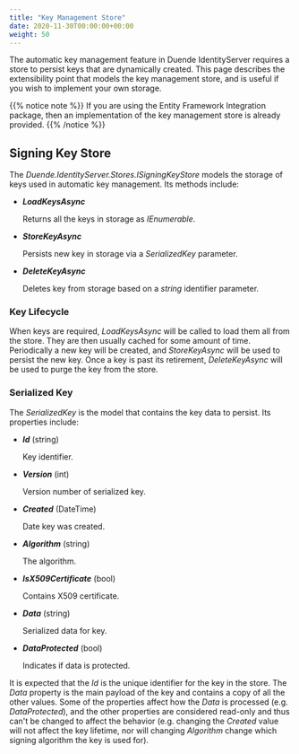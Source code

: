 ```yaml
---
title: "Key Management Store"
date: 2020-11-30T00:00:00+00:00
weight: 50
---
```


The automatic key management feature in Duende IdentityServer requires a store to persist keys that are dynamically created.
This page describes the extensibility point that models the key management store, and is useful if you wish to implement your own storage.

{{% notice note %}}
If you are using the Entity Framework Integration package, then an implementation of the key management store is already provided.
{{% /notice %}}

## Signing Key Store
The *Duende.IdentityServer.Stores.ISigningKeyStore* models the storage of keys used in automatic key management. Its methods include:

* ***LoadKeysAsync***
    
    Returns all the keys in storage as *IEnumerable<SerializedKey>*. 

* ***StoreKeyAsync***

    Persists new key in storage via a *SerializedKey* parameter.

* ***DeleteKeyAsync*** 

    Deletes key from storage based on a *string* identifier parameter.

### Key Lifecycle
When keys are required, *LoadKeysAsync* will be called to load them all from the store. They are then usually cached for some amount of time.
Periodically a new key will be created, and *StoreKeyAsync* will be used to persist the new key.
Once a key is past its retirement, *DeleteKeyAsync* will be used to purge the key from the store.

### Serialized Key
The *SerializedKey* is the model that contains the key data to persist. Its properties include:

* ***Id*** (string)

    Key identifier.

* ***Version*** (int)

    Version number of serialized key.

* ***Created*** (DateTime)

    Date key was created.

* ***Algorithm*** (string)

    The algorithm.

* ***IsX509Certificate*** (bool)

    Contains X509 certificate.

* ***Data*** (string)

    Serialized data for key.

* ***DataProtected*** (bool)

    Indicates if data is protected.

It is expected that the *Id* is the unique identifier for the key in the store. The *Data* property is the main payload of the key and contains a copy of all the other values. Some of the properties affect how the *Data* is processed (e.g. *DataProtected*), and the other properties are considered read-only and thus can't be changed to affect the behavior (e.g. changing the *Created* value will not affect the key lifetime, nor will changing *Algorithm* change which signing algorithm the key is used for).
